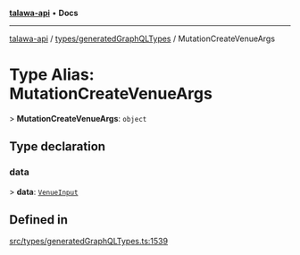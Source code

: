 [**talawa-api**](../../../README.md) • **Docs**

***

[talawa-api](../../../modules.md) / [types/generatedGraphQLTypes](../README.md) / MutationCreateVenueArgs

# Type Alias: MutationCreateVenueArgs

\> **MutationCreateVenueArgs**: `object`

## Type declaration

### data

\> **data**: [`VenueInput`](VenueInput.md)

## Defined in

[src/types/generatedGraphQLTypes.ts:1539](https://github.com/PalisadoesFoundation/talawa-api/blob/f1c816bca43cc03a8c1bd303394e2550a50db017/src/types/generatedGraphQLTypes.ts#L1539)
